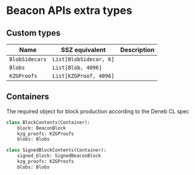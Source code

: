 # Beacon APIs extra types

## Custom types

| Name | SSZ equivalent | Description |
| - | - | - |
| `BlobSidecars` | `List[BlobSidecar, 6]` | |
| `Blobs` | `List[Blob, 4096]` | |
| `KZGProofs` | `List[KZGProof, 4096]` | |

## Containers

The required object for block production according to the Deneb CL spec

```python
class BlockContents(Container):
    block: BeaconBlock
    kzg_proofs: KZGProofs
    blobs: Blobs
```

```python
class SignedBlockContents(Container):
    signed_block: SignedBeaconBlock
    kzg_proofs: KZGProofs
    blobs: Blobs
```

